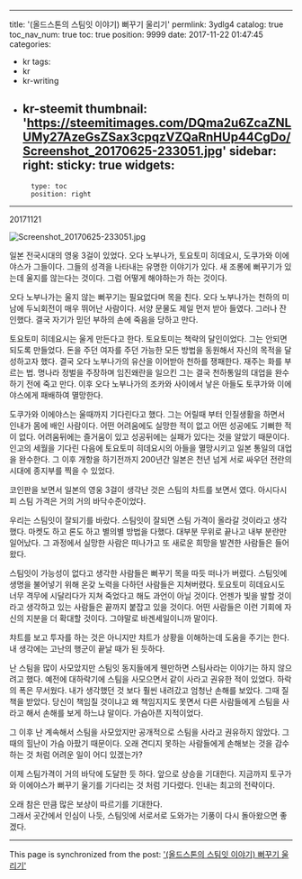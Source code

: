 
---
title: '(올드스톤의 스팀잇 이야기) 뻐꾸기 울리기'
permlink: 3ydlg4
catalog: true
toc_nav_num: true
toc: true
position: 9999
date: 2017-11-22 01:47:45
categories:
- kr
tags:
- kr
- kr-writing
- kr-steemit
thumbnail: 'https://steemitimages.com/DQma2u6ZcaZNLUMy27AzeGsZSax3cpqzVZQaRnHUp44CgDo/Screenshot_20170625-233051.jpg'
sidebar:
    right:
        sticky: true
widgets:
    -
        type: toc
        position: right
---


20171121

![Screenshot_20170625-233051.jpg](https://steemitimages.com/DQma2u6ZcaZNLUMy27AzeGsZSax3cpqzVZQaRnHUp44CgDo/Screenshot_20170625-233051.jpg)


일본 전국시대의 영웅 3걸이 있었다. 오다 노부나가, 토요토미 히데요시, 도쿠가와 이에야스가 그들이다. 그들의 성격을 나타내는 유명한 이야기가 있다. 새 조롱에 뻐꾸기가 있는데 울지를 않는다는 것이다. 그럼 어떻게 해야하는가 하는 것이다. 

오다 노부나가는 울지 않는 뻐꾸기는 필요없다며 목을 친다. 오다 노부나가는 천하의 미남에 두뇌회전이 매우 뛰어난 사람이다. 서양 문물도 제일 먼저 받아 들였다. 그러나 잔인했다. 결국 자기가 믿던 부하의 손에 죽음을 당하고 만다.  

토요토미 히데요시는 울게 만든다고 한다. 토요토미는 책략의 달인이었다. 그는 안되면 되도록 만들었다. 돈을 주던 여자를 주던 가능한 모든 방법을 동원해서 자신의 목적을 달성하고자 했다. 결국 오다 노부나가의 유산을 이어받아 천하를 쟁패한다. 재주는 화를 부르는 법. 명나라 정벌을 주장하며 임진왜란을 일으킨 그는 결국 천하통일의 대업을 완수하기 전에 죽고 만다. 이후 오다 노부나가의 조카와 사이에서 낳은 아들도 토쿠가와 이에야스에게 패배하여 멸망한다.  

도쿠가와 이에야스는 울때까지 기다린다고 했다. 그는 어릴때 부터 인질생활을 하면서 인내가 몸에 배인 사람이다. 어떤 어려움에도 실망한 적이 없고 어떤 성공에도 기뻐한 적이 없다. 어려움뒤에는 즐거움이 있고 성공뒤에는 실패가 있다는 것을 알았기 때문이다. 인고의 세월을 기다린 다음에 토요토미 히데요시의 아들을 멸망시키고 일본 통일의 대업을 완수한다. 그 이후 개항을 하기전까지 200년간 일본은 천년 넘게 서로 싸우던 전란의 시대에 종지부를 찍을 수 있었다. 

코인판을 보면서 일본의 영웅 3걸이 생각난 것은 스팀의 차트를 보면서 였다. 아시다시피 스팀 가격은 거의 거의 바닥수준이었다. 

우리는 스팀잇이 잘되기를 바랐다. 스팀잇이 잘되면 스팀 가격이 올라갈 것이라고 생각했다. 마켓도 하고 론도 하고 별의별 방법을 다했다. 대부분 무위로 끝나고 내부 분란만 일어났다. 그 과정에서 실망한 사람은 떠나가고 또 새로운 희망을 발견한 사람들은 들어왔다.

스팀잇이 가능성이 없다고 생각한 사람들은 뻐꾸기 목을 따듯 떠나가 버렸다. 스팀잇에 생명을 불어넣기 위해 온갖 노력을 다하던 사람들은 지쳐버렸다. 토요토미 히데요시도 너무 격무에 시달리다가 지쳐 죽었다고 해도 과언이 아닐 것이다. 
언젠가 빛을 발할 것이라고 생각하고 있는 사람들은 끝까지 붙잡고 있을 것이다. 어떤 사람들은 이런 기회에 자신의 지분을 더 확대할 것이다. 그야말로 바겐세일이니까 말이다. 

챠트를 보고 투자를 하는 것은 아니지만 챠트가 상황을 이해하는데 도움을 주기는 한다. 내 생각에는 고난의 행군이 끝날 때가 된 듯하다. 

난 스팀을 많이 사모았지만 스팀잇 동지들에게 웬만하면 스팀사라는 이야기는 하지 않으려고 했다. 예전에 대하락기에 스팀을 사모으면서 같이 사라고 권유한 적이 있었다. 하락의 폭은 무서웠다. 내가 생각했던 것 보다 훨씬 내려갔고 엄청난 손해를 보았다. 그때 질책을 받았다. 당신이 책임질 것이냐고 왜 책임지지도 못면서 다른 사람들에게 스팀을 사라고 해서 손해를 보게 하느냐 말이다. 가슴아픈 지적이었다. 

그 이후 난 계속해서 스팀을 사모았지만 공개적으로 스팀을 사라고 권유하지 않았다. 그때의 힐난이 가슴 아팠기 때문이다. 오래 견디지 못하는 사람들에게 손해보는 것을 감수하는 것 처럼 어려운 일이 어디 있겠는가? 

이제 스팀가격이 거의 바닥에 도달한 듯 하다. 앞으로 상승을 기대한다. 지금까지 토구가와 이에야스가 뻐꾸기 울기를 기다리는 것 처럼 기다렸다. 인내는 최고의 전략이다. 

오래 참은 만큼 많은 보상이 따르기를 기대한다.    
그래서 곳간에서 인심이 나듯, 스팀잇에 서로서로 도와가는 기풍이 다시 돌아왔으면 좋겠다.

- - -

This page is synchronized from the post: ['(올드스톤의 스팀잇 이야기) 뻐꾸기 울리기'](https://steemit.com/@oldstone/3ydlg4)
